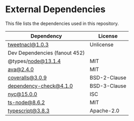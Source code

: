# External Dependencies

This file lists the dependencies used in this repository.

| Dependency | License |
|-|-|
| tweetnacl@1.0.3 | Unlicense |
| Dev Dependencies (fanout 452) |  |
| @types/node@13.1.4 | MIT |
| ava@2.4.0 | MIT |
| coveralls@3.0.9 | BSD-2-Clause |
| dependency-check@4.1.0 | BSD-3-Clause |
| nyc@15.0.0 | ISC |
| ts-node@8.6.2 | MIT |
| typescript@3.8.3 | Apache-2.0 |

